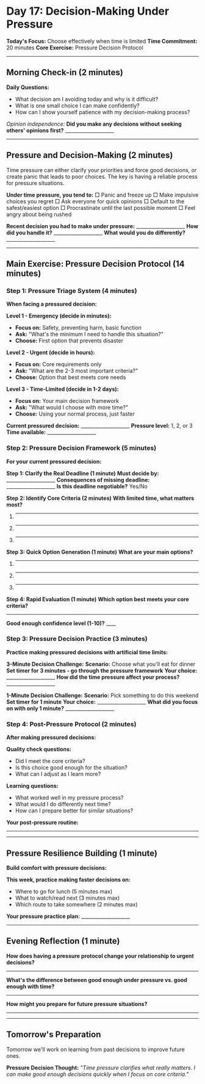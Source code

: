 # Day 17: Decision-Making Under Pressure

**Today's Focus:** Choose effectively when time is limited
**Time Commitment:** 20 minutes
**Core Exercise:** Pressure Decision Protocol

---

## Morning Check-in (2 minutes)

**Daily Questions:**
- What decision am I avoiding today and why is it difficult?
- What is one small choice I can make confidently?
- How can I show yourself patience with my decision-making process?

*Opinion independence:*
**Did you make any decisions without seeking others' opinions first?** ____________________

---

## Pressure and Decision-Making (2 minutes)

Time pressure can either clarify your priorities and force good decisions, or create panic that leads to poor choices. The key is having a reliable process for pressure situations.

**Under time pressure, you tend to:**
□ Panic and freeze up
□ Make impulsive choices you regret
□ Ask everyone for quick opinions
□ Default to the safest/easiest option
□ Procrastinate until the last possible moment
□ Feel angry about being rushed

**Recent decision you had to make under pressure:** ____________________
**How did you handle it?** ____________________
**What would you do differently?** ____________________

---

## Main Exercise: Pressure Decision Protocol (14 minutes)

### Step 1: Pressure Triage System (4 minutes)

**When facing a pressured decision:**

**Level 1 - Emergency (decide in minutes):**
- **Focus on:** Safety, preventing harm, basic function
- **Ask:** "What's the minimum I need to handle this situation?"
- **Choose:** First option that prevents disaster

**Level 2 - Urgent (decide in hours):**
- **Focus on:** Core requirements only
- **Ask:** "What are the 2-3 most important criteria?"
- **Choose:** Option that best meets core needs

**Level 3 - Time-Limited (decide in 1-2 days):**
- **Focus on:** Your main decision framework
- **Ask:** "What would I choose with more time?"
- **Choose:** Using your normal process, just faster

**Current pressured decision:** ____________________
**Pressure level:** 1, 2, or 3
**Time available:** ____________________

### Step 2: Pressure Decision Framework (5 minutes)

**For your current pressured decision:**

**Step 1: Clarify the Real Deadline (1 minute)**
**Must decide by:** ____________________
**Consequences of missing deadline:** ____________________
**Is this deadline negotiable?** Yes/No

**Step 2: Identify Core Criteria (2 minutes)**
**With limited time, what matters most?**
1. ____________________
2. ____________________
3. ____________________

**Step 3: Quick Option Generation (1 minute)**
**What are your main options?**
1. ____________________
2. ____________________
3. ____________________

**Step 4: Rapid Evaluation (1 minute)**
**Which option best meets your core criteria?**
____________________
**Good enough confidence level (1-10)?** ____

### Step 3: Pressure Decision Practice (3 minutes)

**Practice making pressured decisions with artificial time limits:**

**3-Minute Decision Challenge:**
**Scenario:** Choose what you'll eat for dinner
**Set timer for 3 minutes - go through the pressure framework**
**Your choice:** ____________________
**How did the time pressure affect your process?** ____________________

**1-Minute Decision Challenge:**
**Scenario:** Pick something to do this weekend
**Set timer for 1 minute**
**Your choice:** ____________________
**What did you focus on with only 1 minute?** ____________________

### Step 4: Post-Pressure Protocol (2 minutes)

**After making pressured decisions:**

**Quality check questions:**
- Did I meet the core criteria?
- Is this choice good enough for the situation?
- What can I adjust as I learn more?

**Learning questions:**
- What worked well in my pressure process?
- What would I do differently next time?
- How can I prepare better for similar situations?

**Your post-pressure routine:**
____________________

---

## Pressure Resilience Building (1 minute)

**Build comfort with pressure decisions:**

**This week, practice making faster decisions on:**
- Where to go for lunch (5 minutes max)
- What to watch/read next (3 minutes max)
- Which route to take somewhere (2 minutes max)

**Your pressure practice plan:** ____________________

---

## Evening Reflection (1 minute)

**How does having a pressure protocol change your relationship to urgent decisions?**
____________________

**What's the difference between good enough under pressure vs. good enough with time?**
____________________

**How might you prepare for future pressure situations?**
____________________

---

## Tomorrow's Preparation
Tomorrow we'll work on learning from past decisions to improve future ones.

**Pressure Decision Thought:**
*"Time pressure clarifies what really matters. I can make good enough decisions quickly when I focus on core criteria."*